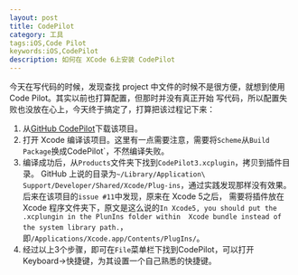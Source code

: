 ```yaml
---
layout: post
title: CodePilot
category: 工具
tags:iOS,Code Pilot
keywords:iOS,CodePilot
description: 如何在 XCode 6上安装 CodePilot
---
```



今天在写代码的时候，发现查找 project 中文件的时候不是很方便，就想到使用 Code Pilot。其实以前也打算配置，但那时并没有真正开始
写代码，所以配置失败也没放在心上，今天终于搞定了，打算把该过程记下来：

1. 从[GitHub CodePilot](https://github.com/macoscope/CodePilot)下载该项目。
2. 打开 Xcode 编译该项目。这里有一点需要注意，需要将`Scheme`从`Build Package`换成CodePilot`，不然编译失败。
3. 编译成功后，从`Products`文件夹下找到`CodePilot3.xcplugin`，拷贝到插件目录。 GitHub 上说的目录为`~/Library/Application\ 
Support/Developer/Shared/Xcode/Plug-ins`，通过实践发现那样没有效果。后来在该项目的`issue #11`中发现，原来在 Xcode 5之后，
需要将插件放在 Xcode 程序文件夹下，原文是这么说的`In Xcode5, you should put the .xcplungin in the PlunIns folder within 
Xcode bundle instead of the system library path.`，即`/Applications/Xcode.app/Contents/PlugIns/`。
4. 经过以上3个步骤，即可在`File`菜单栏下找到CodePilot，可以打开 Keyboard->快捷键，为其设置一个自己熟悉的快捷键。
